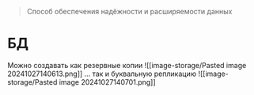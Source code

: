> Способ обеспечения надёжности и расширяемости данных

# БД
Можно создавать как резервные копии
![[image-storage/Pasted image 20241027140613.png]]
... так и буквальную репликацию
![[image-storage/Pasted image 20241027140701.png]]